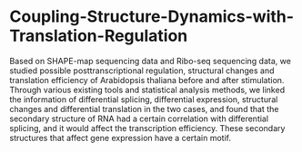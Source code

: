 # Coupling-Structure-Dynamics-with-Translation-Regulation
Based on SHAPE-map sequencing data and Ribo-seq sequencing data, we studied possible posttranscriptional  regulation, structural changes and translation efficiency of Arabidopsis thaliana before and after stimulation.  Through various existing tools and statistical analysis methods, we linked the information of differential  splicing, differential expression, structural changes and differential translation in the two cases, and found that  the secondary structure of RNA had a certain correlation with differential splicing, and it would affect the  transcription efficiency. These secondary structures that affect gene expression have a certain motif.
